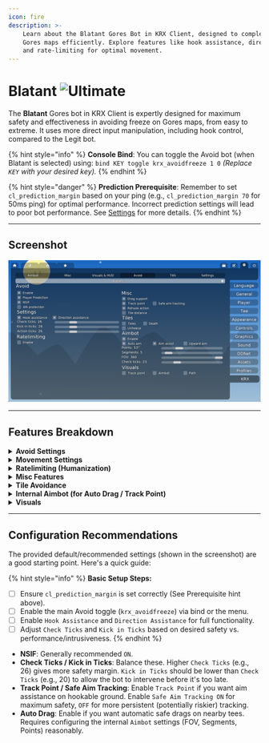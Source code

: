 ```yaml
---
icon: fire
description: >-
    Learn about the Blatant Gores Bot in KRX Client, designed to complete Teeworlds
    Gores maps efficiently. Explore features like hook assistance, direction prediction,
    and rate-limiting for optimal movement.
---
```


# Blatant ![Ultimate](https://img.shields.io/badge/Ultimate-%23f76d6d?style=flat-square)

The **Blatant** Gores bot in KRX Client is expertly designed for maximum safety and effectiveness in avoiding freeze on Gores maps, from easy to extreme. It uses more direct input manipulation, including hook control, compared to the Legit bot.

{% hint style="info" %}
**Console Bind**: You can toggle the Avoid bot (when Blatant is selected) using:
`bind KEY toggle krx_avoidfreeze 1 0`
*(Replace `KEY` with your desired key).*
{% endhint %}

{% hint style="danger" %}
**Prediction Prerequisite**: Remember to set `cl_prediction_margin` based on your ping (e.g., `cl_prediction_margin 70` for 50ms ping) for optimal performance. Incorrect prediction settings will lead to poor bot performance. See [Settings](../settings.md) for more details.
{% endhint %}

---

## **Screenshot**

![Blatant Menu - Recommended Settings](https://raw.githubusercontent.com/Krixx1337/krxclient-docs/refs/heads/main/images/blatant-menu.png)

---

## Features Breakdown

<details>
<summary><strong>Avoid Settings</strong></summary>

*   **Enable**: Enables the Blatant avoid functionality *when the main Avoid toggle (`krx_avoidfreeze`) is active*.
*   **Player Prediction**: Predicts the movements of other players for potentially better avoidance.
*   **NSIF** (No Safe Input Found): If the bot cannot find an input sequence that guarantees survival for the full `Check Ticks` duration, NSIF allows it to use the *first* input from the previously known safest sequence, hoping it remains valid temporarily.
    {% hint style="info" %}
    **NSIF Recommendation:** Generally recommended `ON` for better recovery when no perfectly safe path is found instantly.
    {% endhint %}
*   **Afk Protection**: Automatically disables the Gores bot when the user is detected as AFK after the specified **Afk Time**.
    *   **Afk Time**: Configurable in seconds.
</details>

<details>
<summary><strong>Movement Settings</strong></summary>

*   **Hook Assistance**: Activates hook inputs for the Gores bot (allows the bot to use hook/unhook actions).
    {% hint style="info" %} Recommended `ON` for full bot capability. {% endhint %}
*   **Direction Assistance**: Enables directional inputs (left/right/neutral) for the Gores bot.
    {% hint style="info" %} Recommended `ON` for full bot capability. {% endhint %}
*   **Check Ticks**: Specifies how far into the future (in ticks) the Blatant bot's primary simulation (`TestFreezeOptimal`) runs to guarantee safety for an input sequence.
    {% hint style="warning" %} Higher values provide more safety but increase CPU load. (Default/Recommended: ~26) {% endhint %}
*   **Kick in Ticks**: The bot will *not* intervene or override your current input if that input is predicted to be safe for at least this many ticks.
    {% hint style="info" %} Lower values make the bot intervene sooner, but might feel more intrusive. Should be lower than `Check Ticks`. (Default/Recommended: ~20) {% endhint %}
</details>

<details>
<summary><strong>Ratelimiting (Humanization)</strong></summary>

*(These settings prevent the bot from spamming inputs too quickly, making its actions seem slightly more human)*

*   **Enable**: Enables rate-limiting for various actions.
*   **Hook/Unhook**: Limits the frequency of the bot initiating hook and unhook actions.
*   **Direction/No Direction**: Limits the frequency of the bot changing directional input (Move) or stopping (Stand).
    *   **Hook Ticks**: Minimum duration (in ticks) the bot must wait between consecutive hook actions.
    *   **Unhook Ticks**: Minimum duration the bot must wait between consecutive unhook actions.
    *   **Move Ticks**: Minimum duration the bot must wait between changing directional movement inputs.
    *   **Stand Ticks**: Minimum duration the bot must wait between stopping movement inputs.
</details>

<details>
<summary><strong>Misc Features</strong></summary>

*   **Drag Support**: Provides additional data to the aimbot (if used separately), helping it avoid aiming directions that could lead to freezing while Blatant Avoid is active.
*   **Track Point**: If enabled, the bot identifies the last direction the player aimed at which was hookable onto a tile. It will prioritize maintaining aim towards this "track point" during its safety calculations, potentially overriding mouse aim if the tracked direction is safer.
    {% hint style="info" %} **Hotkey:** You can toggle this using the bind set in `Settings -> Hotkeys -> Avoid Track Points` (`toggle krx_avoid_tile_track_points 1 0`). {% endhint %}
    *   **Safe Aim Tracking**: If Track Point is enabled, this ensures the bot only locks onto the tracked direction if that direction remains valid (doesn't lead to freeze) for the *entire* `Check Ticks` scan duration.
        {% hint style="info" %}
        *   `ON`: Maximum safety (won't track if it might lead to freeze later).
        *   `OFF`: More persistent tracking even if slightly risky.
        {% endhint %}
*   **Auto Drag**: Automatically aims at and hooks the closest tee *if* doing so is predicted to be safe (doesn't cause freeze). Uses aimbot logic internally for target selection and edge hooking.
    {% hint style="info" %} **Hotkey:** You can activate this by holding the key set in `Settings -> Hotkeys -> Avoid Auto Drag` (`+toggle krx_avoid_tile_auto_drag 1 0`). Requires the internal Aimbot to be enabled and configured. {% endhint %}
</details>

<details>
<summary><strong>Tile Avoidance</strong></summary>

*   **Teles**: Avoids teleport tiles when enabled.
*   **Unfreeze**: Avoids unfreeze tiles when enabled.
    *   **Ticks**: Configurable check duration (lookahead in ticks) specifically for avoiding unfreeze tiles.
*   **Death**: Avoids death tiles when enabled.
</details>

<details>
<summary><strong>Internal Aimbot (for Auto Drag / Track Point)</strong></summary>

*(Internal aimbot used for specific Blatant features like Auto Drag and aiming at Track Points)*

*   **Enable**: Activates the Blatant bot's internal aimbot logic for features that require aiming assistance.
*   **Auto Aim**: Scans all directions within FOV and selects the aim direction that is predicted to be safe for the longest duration.
*   **Aim Assist**: Targets the valid, safe direction (within FOV) that is closest to your current mouse cursor and remains safe the longest.
*   **Points**: Specifies the number of aim points to evaluate per segment during aimbot scans. Higher values increase precision but cost more performance.
*   **Segments**: Defines the number of angular segments the aimbot scans within its FOV. Higher values increase coverage but cost more performance.
*   **FOV**: Configurable field of view (degrees) for the internal aimbot's targeting.
*   **Check Ticks**: Adjusts the prediction duration (in ticks) specifically used for the internal aimbot's safety calculations when evaluating aim directions.
</details>

<details>
<summary><strong>Visuals</strong></summary>

*   **Track Point**: Displays the currently tracked aim point visually if the Track Point feature is active.
*   **Aimbot**: Highlights the target point selected by the internal aimbot visually.
*   **Path**: Shows the predicted path the bot intends to follow based on its calculated safe input sequence.
</details>

---

## **Configuration Recommendations**

The provided default/recommended settings (shown in the screenshot) are a good starting point. Here's a quick guide:

{% hint style="info" %}
**Basic Setup Steps:**
- [ ] Ensure `cl_prediction_margin` is set correctly (See Prerequisite hint above).
- [ ] Enable the main Avoid toggle (`krx_avoidfreeze`) via bind or the menu.
- [ ] Enable `Hook Assistance` and `Direction Assistance` for full functionality.
- [ ] Adjust `Check Ticks` and `Kick in Ticks` based on desired safety vs. performance/intrusiveness.
{% endhint %}

*   **NSIF**: Generally recommended `ON`.
*   **Check Ticks / Kick in Ticks**: Balance these. Higher `Check Ticks` (e.g., 26) gives more safety margin. `Kick in Ticks` should be lower than `Check Ticks` (e.g., 20) to allow the bot to intervene before it's too late.
*   **Track Point / Safe Aim Tracking**: Enable `Track Point` if you want aim assistance on hookable ground. Enable `Safe Aim Tracking ON` for maximum safety, `OFF` for more persistent (potentially riskier) tracking.
*   **Auto Drag**: Enable if you want automatic safe drags on nearby tees. Requires configuring the internal `Aimbot` settings (FOV, Segments, Points) reasonably.